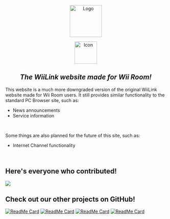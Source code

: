 <p align="center">
<a href="https://wiilink24.com"><img height="100px" src="https://www.wiilink24.com/img/Wii_Link_Logo.png" alt="Logo"/></a>
  
</br>

<p align="center">
<a href="https://wiilink24.com"><img height="70px" src="https://www.wiilink24.com/img/room_icon.png" alt="Icon"/></a>
  <h2 align="center"><b><i>The WiiLink website made for Wii Room!</i></b></h2>
</p>

This website is a much more downgraded version of the original WiiLink website made for Wii Room users.
It still provides similar functionality to the standard PC Browser site, such as:

- News announcements
- Service information

</br>

Some things are also planned for the future of this site, such as:

- Internet Channel functionality

</br>

## Here's everyone who contributed!
<a href = "https://github.com/WiiLink24/web/graphs/contributors">
  <img src = "https://contrib.rocks/image?repo=KingMayro/wiiroom.wiilink24"/>
</a>



## Check out our other projects on GitHub!
[![ReadMe Card](https://github-readme-stats.vercel.app/api/pin/?username=WiiLink24&repo=web)](https://github.com/WiiLink24/web)
[![ReadMe Card](https://github-readme-stats.vercel.app/api/pin/?username=WiiLink24&repo=WiiLink24-Patcher)](https://github.com/WiiLink24/WiiLink24-Patcher)
[![ReadMe Card](https://github-readme-stats.vercel.app/api/pin/?username=WiiLink24&repo=room-server)](https://github.com/WiiLink24/room-server)
[![ReadMe Card](https://github-readme-stats.vercel.app/api/pin/?username=WiiLink24&repo=food-server)](https://github.com/WiiLink24/food-server)
